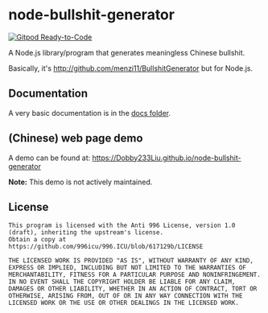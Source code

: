 # node-bullshit-generator

[![Gitpod Ready-to-Code](https://img.shields.io/badge/Gitpod-Ready--to--Code-blue?logo=gitpod)](https://gitpod.io/#https://github.com/Dobby233Liu/node-bullshit-generator) 

A Node.js library/program that generates meaningless Chinese bullshit.

Basically, it's http://github.com/menzi11/BullshitGenerator but for Node.js.

## Documentation

A very basic documentation is in the [docs folder](docs).

## (Chinese) web page demo

A demo can be found at: https://Dobby233Liu.github.io/node-bullshit-generator

**Note:** This demo is not actively maintained.

## License

```
This program is licensed with the Anti 996 License, version 1.0 (draft), inheriting the upstream's license.
Obtain a copy at https://github.com/996icu/996.ICU/blob/617129b/LICENSE

THE LICENSED WORK IS PROVIDED "AS IS", WITHOUT WARRANTY OF ANY KIND,
EXPRESS OR IMPLIED, INCLUDING BUT NOT LIMITED TO THE WARRANTIES OF
MERCHANTABILITY, FITNESS FOR A PARTICULAR PURPOSE AND NONINFRINGEMENT.
IN NO EVENT SHALL THE COPYRIGHT HOLDER BE LIABLE FOR ANY CLAIM,
DAMAGES OR OTHER LIABILITY, WHETHER IN AN ACTION OF CONTRACT, TORT OR
OTHERWISE, ARISING FROM, OUT OF OR IN ANY WAY CONNECTION WITH THE
LICENSED WORK OR THE USE OR OTHER DEALINGS IN THE LICENSED WORK.
```

